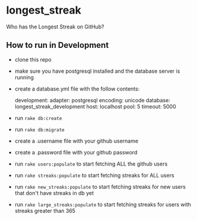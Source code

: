 longest_streak
==============

Who has the Longest Streak on GitHub?

## How to run in Development

- clone this repo
- make sure you have postgresql installed and the database server is running
- create a database.yml file with the follow contents:

    development:
      adapter: postgresql
      encoding: unicode
      database: longest_streak_development
      host: localhost
      pool: 5
      timeout: 5000

- run `rake db:create`
- run `rake db:migrate`
- create a .username file with your github username
- create a .password file with your github password
- run `rake users:populate` to start fetching ALL the github users
- run `rake streaks:populate` to start fetching streaks for ALL users
- run `rake new_streaks:populate` to start fetching streaks for new users that don't have streaks in db yet
- run `rake large_streaks:populate` to start fetching streaks for users with streaks greater than 365
